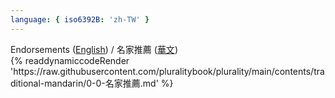 ```yaml
---
language: { iso6392B: 'zh-TW' }
---
```

<div>Endorsements (<a href="../eng/">English</a>) / 名家推薦 (<a href="../zh-tw/">華文</a>)</div>
<div></div><div></div>
{% readdynamiccodeRender 'https://raw.githubusercontent.com/pluralitybook/plurality/main/contents/traditional-mandarin/0-0-名家推薦.md' %}